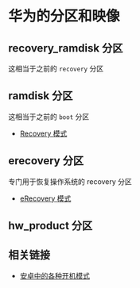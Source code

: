 # 华为的分区和映像

## recovery_ramdisk 分区 <Badge type="tip" text="EMUI 8.0+" />

这相当于之前的 `recovery` 分区

## ramdisk 分区 <Badge type="tip" text="EMUI 8.0+" />

这相当于之前的 `boot` 分区

* [Recovery 模式](../modes/huawei.md#recovery-模式)

## erecovery 分区 <Badge type="tip" text="EMUI4.0+" />

专门用于恢复操作系统的 recovery 分区

* [eRecovery 模式](../modes/huawei.md#erecovery-模式)

## hw_product 分区

## 相关链接

* [安卓中的各种开机模式](../modes/README.md)
